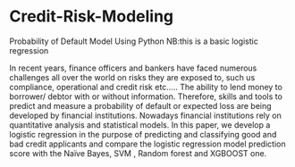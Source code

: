 # Credit-Risk-Modeling
Probability of Default Model Using Python
NB:this is a basic logistic regression 

In recent years, finance officers and bankers have faced numerous challenges all over the world 
on risks they are exposed to, such us compliance, operational and credit risk etc.…. The ability to 
lend money to borrower/ debtor with or without information. Therefore, skills and tools to 
predict and measure a probability of default or expected loss are being developed by financial 
institutions. Nowadays financial institutions rely on quantitative analysis and statistical models.
In this paper, we develop a logistic regression in the purpose of predicting and classifying good 
and bad credit applicants and compare the logistic regression model prediction score with the 
Naïve Bayes, SVM , Random forest and XGBOOST one.
